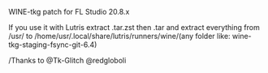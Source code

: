 WINE-tkg patch for FL Studio 20.8.x

If you use it with Lutris extract .tar.zst then .tar and extract everything from /usr/ to /home/usr/.local/share/lutris/runners/wine/(any folder like: wine-tkg-staging-fsync-git-6.4)

/Thanks to @Tk-Glitch @redgloboli
